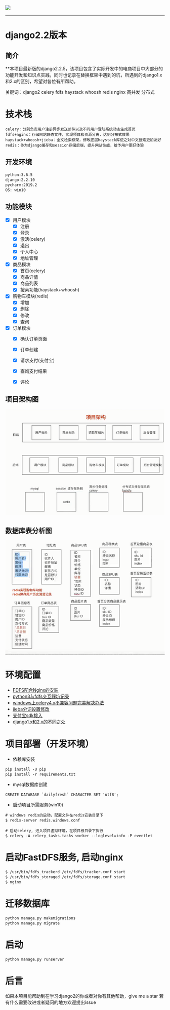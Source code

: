 
[![](https://img.shields.io/badge/language-python-red.svg)](https://github.com/Pad0y)

---
# django2.2版本

## 简介
**本项目最新版的django2.2.5，该项目包含了实际开发中的电商项目中大部分的功能开发和知识点实践，同时也记录在替换框架中遇到的坑，所遇到的django1.x和2.x的区别，希望对各位有所帮助。

关键词：django2 celery fdfs haystack whoosh redis nginx 高并发 分布式

# 技术栈
```text
celery：分别负责用户注册异步发送邮件以及不同用户登陆系统动态生成首页
fdfs+nginx：存储网站静态文件，实现项目和资源分离，达到分布式效果
haystack+whoosh+jieba：全文检索框架，修改底层haystack库使之对中文搜索更加友好
redis：作为django缓存和session存储后端，提升网站性能，给予用户更好体验
```
## 开发环境  
```text
python:3.6.5
django:2.2.10
pycharm:2019.2
OS: win10
```
## 功能模块
- [x] 用户模块
    - [x] 注册
    - [x] 登录
    - [x] 激活(celery)
    - [x] 退出
    - [x] 个人中心
    - [x] 地址管理
- [x] 商品模块
    - [x] 首页(celery)
    - [x] 商品详情
    - [x] 商品列表
    - [x] 搜索功能(haystack+whoosh)
- [x] 购物车模块(redis)
    - [x] 增加
    - [x] 删除
    - [x] 修改
    - [x] 查询
- [x] 订单模块
    - [x] 确认订单页面
    - [x] 订单创建
    - [x] 请求支付(支付宝)
    - [x] 查询支付结果
    - [x] 评论
 

## 项目架构图
![项目架构图](documents/mdImages/project_frame.png)

## 数据库表分析图
![数据库表分析图](documents/mdImages/db_design.png)

# 环境配置
- [FDFS配合Nginx的安装](documents/FastDFS-description.md)
- [python3与fdfs交互踩坑记录](documents/py3fdfs.md)
- [windows上celery4.x不兼容问题完美解决办法](documents/celery_on_win10.md)
- [jieba分词设置修改](documents/jieba.md)
- [支付宝sdk接入](https://github.com/fzlee/alipay/blob/master/README.zh-hans.md)
- [django1.x和2.x的不同之处](documents/diff.md)
# 项目部署（开发环境）
- 依赖库安装
```text
pip install -U pip
pip install -r requirements.txt
```
- mysql数据库创建
```mysql
CREATE DATABASE `dailyfresh` CHARACTER SET 'utf8';
```
- 启动项目所需服务(win10)
```shell script
# windows redis的启动，配置文件在redis安装目录下
$ redis-server redis.windows.conf

# 启动celery, 进入项目虚拟环境，在项目根目录下执行
$ celery -A celery_tasks.tasks worker --loglevel=info -P eventlet
```

# 启动FastDFS服务, 启动nginx
```shell script
$ /usr/bin/fdfs_trackerd /etc/fdfs/tracker.conf start
$ /usr/bin/fdfs_storaged /etc/fdfs/storage.conf start
$ nginx
```

# 迁移数据库
```
python manage.py makemigrations
python manage.py migrate
```
# 启动
```
python manage.py runserver
```

# 后言
如果本项目能帮助到在学习django2的你或者对你有其他帮助，give me a star
若有什么需要改进或者疑问的地方欢迎提出issue 
